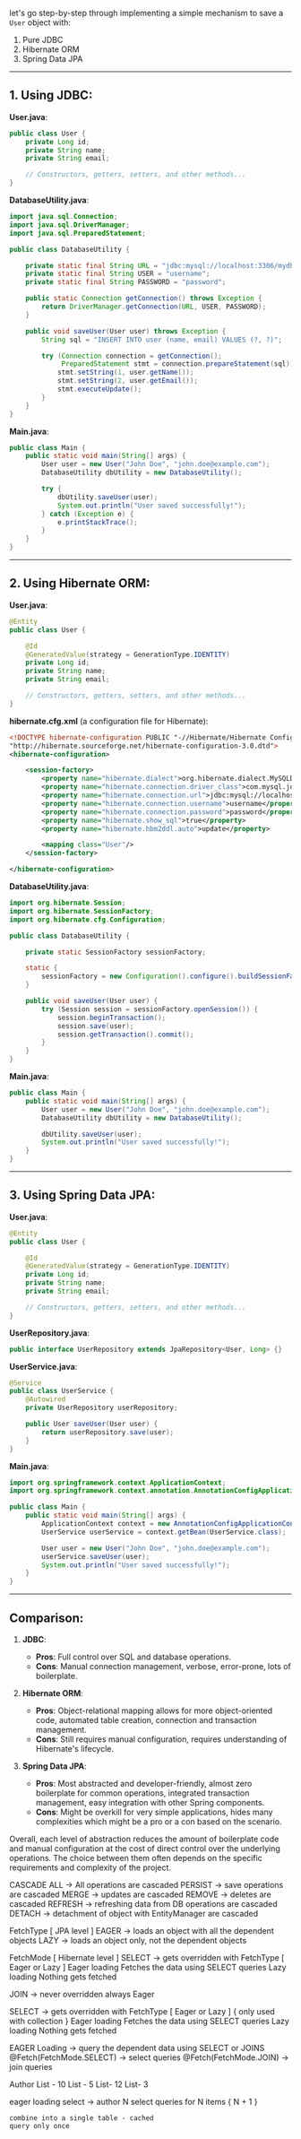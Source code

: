 let's go step-by-step through implementing a simple mechanism to save a `User` object with:

1. Pure JDBC
2. Hibernate ORM
3. Spring Data JPA

---

## 1. Using JDBC:

**User.java**:
```java
public class User {
    private Long id;
    private String name;
    private String email;

    // Constructors, getters, setters, and other methods...
}
```

**DatabaseUtility.java**:
```java
import java.sql.Connection;
import java.sql.DriverManager;
import java.sql.PreparedStatement;

public class DatabaseUtility {

    private static final String URL = "jdbc:mysql://localhost:3306/mydb";
    private static final String USER = "username";
    private static final String PASSWORD = "password";

    public static Connection getConnection() throws Exception {
        return DriverManager.getConnection(URL, USER, PASSWORD);
    }

    public void saveUser(User user) throws Exception {
        String sql = "INSERT INTO user (name, email) VALUES (?, ?)";

        try (Connection connection = getConnection();
             PreparedStatement stmt = connection.prepareStatement(sql)) {
            stmt.setString(1, user.getName());
            stmt.setString(2, user.getEmail());
            stmt.executeUpdate();
        }
    }
}
```

**Main.java**:
```java
public class Main {
    public static void main(String[] args) {
        User user = new User("John Doe", "john.doe@example.com");
        DatabaseUtility dbUtility = new DatabaseUtility();

        try {
            dbUtility.saveUser(user);
            System.out.println("User saved successfully!");
        } catch (Exception e) {
            e.printStackTrace();
        }
    }
}
```

---

## 2. Using Hibernate ORM:

**User.java**:
```java
@Entity
public class User {

    @Id
    @GeneratedValue(strategy = GenerationType.IDENTITY)
    private Long id;
    private String name;
    private String email;

    // Constructors, getters, setters, and other methods...
}
```

**hibernate.cfg.xml** (a configuration file for Hibernate):
```xml
<!DOCTYPE hibernate-configuration PUBLIC "-//Hibernate/Hibernate Configuration DTD 3.0//EN"
"http://hibernate.sourceforge.net/hibernate-configuration-3.0.dtd">
<hibernate-configuration>

    <session-factory>
        <property name="hibernate.dialect">org.hibernate.dialect.MySQLDialect</property>
        <property name="hibernate.connection.driver_class">com.mysql.jdbc.Driver</property>
        <property name="hibernate.connection.url">jdbc:mysql://localhost:3306/mydb</property>
        <property name="hibernate.connection.username">username</property>
        <property name="hibernate.connection.password">password</property>
        <property name="hibernate.show_sql">true</property>
        <property name="hibernate.hbm2ddl.auto">update</property>

        <mapping class="User"/>
    </session-factory>

</hibernate-configuration>
```

**DatabaseUtility.java**:
```java
import org.hibernate.Session;
import org.hibernate.SessionFactory;
import org.hibernate.cfg.Configuration;

public class DatabaseUtility {

    private static SessionFactory sessionFactory;

    static {
        sessionFactory = new Configuration().configure().buildSessionFactory();
    }

    public void saveUser(User user) {
        try (Session session = sessionFactory.openSession()) {
            session.beginTransaction();
            session.save(user);
            session.getTransaction().commit();
        }
    }
}
```

**Main.java**:
```java
public class Main {
    public static void main(String[] args) {
        User user = new User("John Doe", "john.doe@example.com");
        DatabaseUtility dbUtility = new DatabaseUtility();

        dbUtility.saveUser(user);
        System.out.println("User saved successfully!");
    }
}
```

---

## 3. Using Spring Data JPA:

**User.java**:
```java
@Entity
public class User {

    @Id
    @GeneratedValue(strategy = GenerationType.IDENTITY)
    private Long id;
    private String name;
    private String email;

    // Constructors, getters, setters, and other methods...
}
```

**UserRepository.java**:
```java
public interface UserRepository extends JpaRepository<User, Long> {}
```

**UserService.java**:
```java
@Service
public class UserService {
    @Autowired
    private UserRepository userRepository;

    public User saveUser(User user) {
        return userRepository.save(user);
    }
}
```

**Main.java**:
```java
import org.springframework.context.ApplicationContext;
import org.springframework.context.annotation.AnnotationConfigApplicationContext;

public class Main {
    public static void main(String[] args) {
        ApplicationContext context = new AnnotationConfigApplicationContext(AppConfig.class);
        UserService userService = context.getBean(UserService.class);

        User user = new User("John Doe", "john.doe@example.com");
        userService.saveUser(user);
        System.out.println("User saved successfully!");
    }
}
```

---

## Comparison:

1. **JDBC**:
    - **Pros**: Full control over SQL and database operations.
    - **Cons**: Manual connection management, verbose, error-prone, lots of boilerplate.

2. **Hibernate ORM**:
    - **Pros**: Object-relational mapping allows for more object-oriented code, automated table creation, connection and transaction management.
    - **Cons**: Still requires manual configuration, requires understanding of Hibernate's lifecycle.

3. **Spring Data JPA**:
    - **Pros**: Most abstracted and developer-friendly, almost zero boilerplate for common operations, integrated transaction management, easy integration with other Spring components.
    - **Cons**: Might be overkill for very simple applications, hides many complexities which might be a pro or a con based on the scenario.

Overall, each level of abstraction reduces the amount of boilerplate code and manual configuration at the cost of direct control over the underlying operations. The choice between them often depends on the specific requirements and complexity of the project.

CASCADE
ALL -> All operations are cascaded
PERSIST -> save operations are cascaded
MERGE -> updates are cascaded
REMOVE -> deletes are cascaded
REFRESH -> refreshing data from DB operations are cascaded
DETACH -> detachment of object with EntityManager are cascaded

FetchType [ JPA level ]
EAGER -> loads an object with all the dependent objects
LAZY -> loads an object only, not the dependent objects

FetchMode [ Hibernate level ]
SELECT -> gets overridden with FetchType [ Eager or Lazy ]
Eager loading
Fetches the data using SELECT queries
Lazy loading
Nothing gets fetched

JOIN -> never overridden always Eager

SELECT -> gets overridden with FetchType [ Eager or Lazy ] { only used with collection }
Eager loading
Fetches the data using SELECT queries
Lazy loading
Nothing gets fetched


EAGER Loading -> query the dependent data using SELECT or JOINS
@Fetch(FetchMode.SELECT) -> select queries
@Fetch(FetchMode.JOIN) -> join queries


Author
List<Book> - 10
List<Publisher> - 5
List<Event>- 12
List<Employee>- 3

eager loading
select -> author
N select queries for N items { N + 1 }

    combine into a single table - cached
    query only once